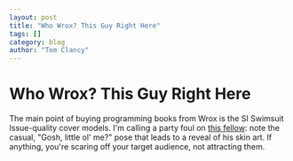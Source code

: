 ```yaml
---
layout: post
title: "Who Wrox? This Guy Right Here"
tags: []
category: blog
author: "Tom Clancy"
---
```


# Who Wrox? This Guy Right Here

The main point of buying programming books from Wrox is the SI Swimsuit Issue-quality cover models. I'm calling a party foul on <a href="http://www.amazon.com/Professional-ASP-NET-2-0-Design-Programmer/dp/0470124482/ref=sr_1_1?ie=UTF8&amp;s=books&amp;qid=1203428335&amp;sr=8-1" target="_blank">this fellow</a>: note the casual, "Gosh, little ol' me?" pose that leads to a reveal of his skin art. If anything, you're scaring off your target audience, not attracting them.
